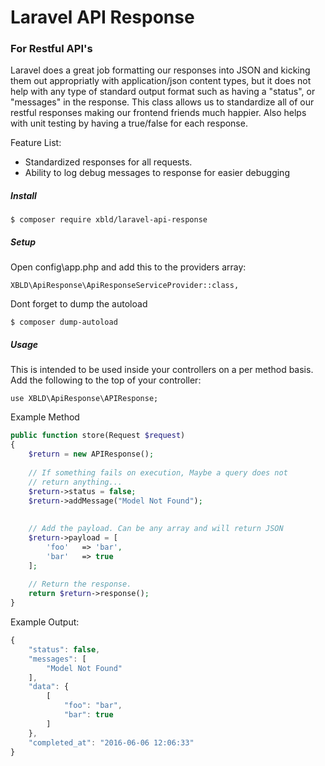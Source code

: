 # Laravel API Response
### For Restful API's

Laravel does a great job formatting our responses into JSON and kicking them out appropriatly with application/json content types, but it does not help with any type of standard output format such as having a "status", or "messages" in the response. This class allows us to standardize all of our restful responses making our frontend friends much happier. Also helps with unit testing by having a true/false for each response.

Feature List:

 * Standardized responses for all requests.
 * Ability to log debug messages to response for easier debugging


##### Install
````
$ composer require xbld/laravel-api-response
````

##### Setup
Open config\app.php and add this to the providers array:
````
XBLD\ApiResponse\ApiResponseServiceProvider::class,
````
Dont forget to dump the autoload
````
$ composer dump-autoload
````

##### Usage

This is intended to be used inside your controllers on a per method basis. Add the following to the top of your controller:
````
use XBLD\ApiResponse\APIResponse;
````

Example Method
````php
public function store(Request $request)
{
	$return = new APIResponse();
    
    // If something fails on execution, Maybe a query does not
    // return anything...
    $return->status = false;
    $return->addMessage("Model Not Found");
    
    
    // Add the payload. Can be any array and will return JSON
    $return->payload = [
    	'foo'	=> 'bar',
        'bar'	=> true
    ];
    
    // Return the response.
    return $return->response();
}
````

Example Output:
````javascript
{
	"status": false,
    "messages": [
    	"Model Not Found"
    ],
    "data": {
    	[
        	"foo": "bar",
            "bar": true
        ]
    },
    "completed_at": "2016-06-06 12:06:33"
}
````
